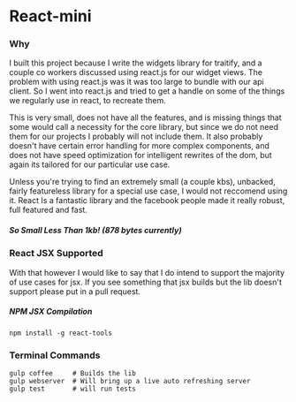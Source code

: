 # React-mini

### Why
I built this project because I write the widgets library for traitify, and a couple co workers discussed using react.js for our  widget views.
The problem with using react.js was it was too large to bundle with our api client. So I went into react.js and tried to get a handle on some of the things we regularly use in react, to recreate them.

This is very small, does not have all the features, and is missing things that some would call a necessity for the core library, but since we do not need them for our projects I probably will not include them.
It also probably doesn't have certain error handling for more complex components, and does not have speed optimization for intelligent rewrites of the dom, but again its tailored for our particular use case.

Unless you're trying to find an extremely small (a couple kbs), unbacked, fairly featureless library for a special use case, I would not reccomend using it.
React Is a fantastic library and the facebook people made it really robust, full featured and fast.

##### So Small Less Than 1kb!  (878 bytes currently)

### React JSX Supported
With that however I would like to say that I do intend to support the majority of use cases for jsx. If you see something that jsx builds but the lib doesn't support please put in a pull request.

##### NPM JSX Compilation
    npm install -g react-tools

### Terminal Commands
    gulp coffee     # Builds the lib
    gulp webserver  # Will bring up a live auto refreshing server
    gulp test       # will run tests
